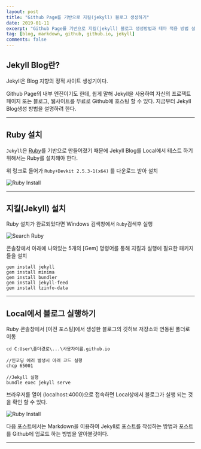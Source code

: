 ```yaml
---
layout: post
title: "Github Page를 기반으로 지킬(jekyll) 블로그 생성하기"
date: 2019-01-11
excerpt: "Github Page를 기반으로 지킬(jekyll) 블로그 생성방법과 테마 적용 방법 설명"
tag: [blog, markdown, github, github.io, jekyll]
comments: false
---
```


## Jekyll Blog란?

 Jekyll은 Blog 지향의 정적 사이트 생성기이다. 

 Github Page의 내부 엔진이기도 한데, 쉽게 말해 Jekyll을 사용하여 자신의 프로젝트 페이지 또는 블로그, 웹사이트를 무료로 Github에 호스팅 할 수 있다. 지금부터 Jekyll Blog생성 방법을 설명하려 한다.

---

## Ruby 설치

`Jekyll`은 [Ruby](https://rubyinstaller.org/downloads/)를 기반으로 만들어졌기 때문에 Jekyll Blog를 Local에서 테스트 하기 위해서는 Ruby를 설치해야 한다.

위 링크로 들어가 `Ruby+Devkit 2.5.3-1(x64)` 를 다운로드 받아 설치

![Ruby Install]({{site.static_url}}/image/20190112-create-jekyll-blog/create-jekyll-blog1.PNG)

---

## 지킬(Jekyll) 설치

Ruby 설치가 완료되었다면 Windows 검색창에서 `Ruby`검색후 실행

![Search Ruby]({{site.static_url}}/image/20190112-create-jekyll-blog/create-jekyll-blog2.jpg)

콘솔창에서 아래에 나와있는 5개의 [Gem] 명령어를 통해 지킬과 실행에 필요한 패키지들을 설치

```
gem install jekyll
gem install minima
gem install bundler
gem install jekyll-feed
gem install tzinfo-data
```

---

## Local에서 블로그 실행하기

Ruby 콘솔창에서 [이전 포스팅]에서 생성한 블로그의 깃허브 저장소와 연동된 폴더로 이동

```
cd C:User\폴더경로\...\사용자이름.github.io

//인코딩 에러 발생시 아래 코드 실행
chcp 65001

//Jekyll 실행
bundle exec jekyll serve
```



브라우저를 열어 (localhost:4000)으로 접속하면 Local상에서 블로그가 실행 되는 것을 확인 할 수 있다.

![Ruby Install]({{site.static_url}}/image/20190112-create-jekyll-blog/create-jekyll-blog3.jpg)

다음 포스트에서는 Markdown을 이용하여 Jekyll로 포스트를 작성하는 방법과 포스트를 Github에 업로드 하는 방법을 알아볼것이다.

---

